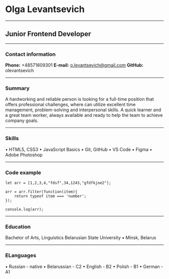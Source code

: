 # Olga Levantsevich
----------------------------------------------------------------------------------------------------------------------------------------
## Junior Frontend Developer
----------------------------------------------------------------------------------------------------------------------------------------
### Contact information

**Phone:** +48571609301
**E-mail:** o.levantsevich@gmail.com
**GitHub:** olevantsevich

----------------------------------------------------------------------------------------------------------------------------------------
### Summary 

A hardworking and reliable person is looking for a full-time position that offers professional
challenges, where can utilize excellent time management, problem-solving and interpersonal
skills. A quick learner and a great team worker, always available and ready to help the team to
achieve company goals.

----------------------------------------------------------------------------------------------------------------------------------------
### Skills 

• HTML5, CSS3
• JavaScript Basics
• Git, GitHub
• VS Code
• Figma
• Adobe Photoshop

----------------------------------------------------------------------------------------------------------------------------------------
### Code example 

```
let arr = [1,2,3,4,"fdsf",34,1243,"gfdfkjoe2"];

arr = arr.filter(function(item){
	return typeof item === 'number';
});

console.log(arr);
```

----------------------------------------------------------------------------------------------------------------------------------------
### Education

Bachelor of Arts, Linguistics
Belarusian State University • Minsk, Belarus

----------------------------------------------------------------------------------------------------------------------------------------
### ELanguages

• Russian - native
• Belarussian - C2
• English - B2
• Polish - B1
• German - A1

